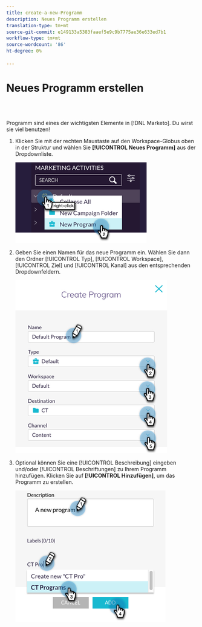 ```yaml
---
title: create-a-new-Programm
description: Neues Programm erstellen
translation-type: tm+mt
source-git-commit: e149133a5383faaef5e9c9b7775ae36e633ed7b1
workflow-type: tm+mt
source-wordcount: '86'
ht-degree: 0%

---
```



# Neues Programm erstellen

<br> 

Programm sind eines der wichtigsten Elemente in [!DNL Marketo]. Du wirst sie viel benutzen!

1. Klicken Sie mit der rechten Maustaste auf den Workspace-Globus oben in der Struktur und wählen Sie **[!UICONTROL Neues Programm]** aus der Dropdownliste.

   ![Bild eins](/help/sky/assets/programs/create-a-new-program/create-a-new-program-1.png)

1. Geben Sie einen Namen für das neue Programm ein. Wählen Sie dann den Ordner [!UICONTROL Typ], [!UICONTROL Workspace], [!UICONTROL Ziel] und [!UICONTROL Kanal] aus den entsprechenden Dropdownfeldern.

   ![Bild zwei](/help/sky/assets/programs/create-a-new-program/create-a-new-program-2.png)

1. Optional können Sie eine [!UICONTROL Beschreibung] eingeben und/oder [!UICONTROL Beschriftungen] zu Ihrem Programm hinzufügen. Klicken Sie auf **[!UICONTROL Hinzufügen]**, um das Programm zu erstellen.

   ![Bild drei](/help/sky/assets/programs/create-a-new-program/create-a-new-program-3.png)
